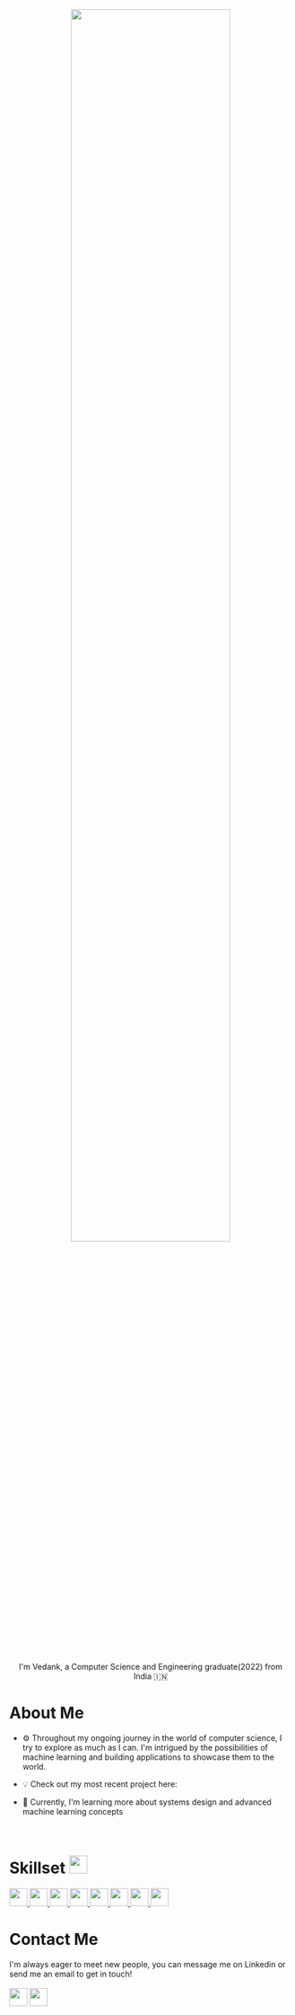 <div align="center">
<img src="https://rishavanand.github.io/static/images/greetings.gif" align="center" style="width: 75%" />
</div>
<br>
<div align="center">I'm Vedank, a Computer Science and Engineering graduate(2022) from India 🇮🇳</div>  

<h1> About Me </h1>

- ⚙️ Throughout my ongoing journey in the world of computer science, I try to explore as much as I can. I'm intrigued by the possibilities of machine learning and building applications to showcase them to the world.

- 💡 Check out my most recent project here:

- 🌱 Currently, I'm learning more about systems design and advanced machine learning concepts


<br>

<h1> Skillset <img src = "https://media2.giphy.com/media/QssGEmpkyEOhBCb7e1/giphy.gif?cid=ecf05e47a0n3gi1bfqntqmob8g9aid1oyj2wr3ds3mg700bl&rid=giphy.gif" width = 32px height=32px> </h1>
<a href= https://github.com/VedankPande ?tab=repositories&q=&type=&language=python&sort= > <img width ='32px' src ='https://raw.githubusercontent.com/rahulbanerjee26/githubAboutMeGenerator/main/icons/python.svg'> </a>
<a href= https://github.com/VedankPande ?tab=repositories&q=&type=&language=cpp&sort= > <img width ='32px' src ='https://raw.githubusercontent.com/rahulbanerjee26/githubAboutMeGenerator/main/icons/cpp.svg'> </a>
<a href= https://github.com/VedankPande ?tab=repositories&q=&type=&language=java&sort= > <img width ='32px' src ='https://raw.githubusercontent.com/rahulbanerjee26/githubAboutMeGenerator/main/icons/java.svg'> </a>
<a href= https://github.com/VedankPande ?tab=repositories&q=&type=&language=flutter&sort= > <img width ='32px' src ='https://raw.githubusercontent.com/rahulbanerjee26/githubAboutMeGenerator/main/icons/flutter.svg'> </a>
<a href= https://github.com/VedankPande ?tab=repositories&q=&type=&language=dart&sort= > <img width ='32px' src ='https://raw.githubusercontent.com/rahulbanerjee26/githubAboutMeGenerator/main/icons/dart.svg'> </a>
<a href= https://github.com/VedankPande ?tab=repositories&q=&type=&language=tensorflow&sort= > <img width ='32px' src ='https://raw.githubusercontent.com/rahulbanerjee26/githubAboutMeGenerator/main/icons/tensorflow.svg'> </a>
<a href= https://github.com/VedankPande ?tab=repositories&q=&type=&language=mysql&sort= > <img width ='32px' src ='https://raw.githubusercontent.com/rahulbanerjee26/githubAboutMeGenerator/main/icons/mysql.svg'> </a>
<a href= https://github.com/VedankPande ?tab=repositories&q=&type=&language=sqlite&sort= > <img width ='32px' src ='https://raw.githubusercontent.com/rahulbanerjee26/githubAboutMeGenerator/main/icons/sqlite.svg'> </a>

<br>
<h1> Contact Me </h1>
I'm always eager to meet new people, you can message me on Linkedin or send me an email to get in touch!
<br><br>
<a href = 'https://www.linkedin.com/in/vedank-pande/'> <img width = '32px' align= 'center' src="https://raw.githubusercontent.com/rahulbanerjee26/githubAboutMeGenerator/main/icons/linked-in-alt.svg"/></a>
<a href ='mailto:vedank.pande@gmail.com'> <img width="32px" align = 'center' src = 'https://user-images.githubusercontent.com/5141132/50740364-7ea80880-1217-11e9-8faf-2348e31beedd.png'/></a>
<br>
<!--
**VedankPande/VedankPande** is a ✨ _special_ ✨ repository because its `README.md` (this file) appears on your GitHub profile.

Here are some ideas to get you started:

- 🔭 I’m currently working on ...
- 🌱 I’m currently learning ...
- 👯 I’m looking to collaborate on ...
- 🤔 I’m looking for help with ...
- 💬 Ask me about ...
- 📫 How to reach me: ...
- 😄 Pronouns: ...
- ⚡ Fun fact: ...
-->
